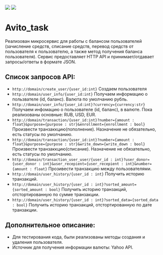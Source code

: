 <a href="https://codeclimate.com/github/K0Hb/Avito_task/maintainability"><img src="https://api.codeclimate.com/v1/badges/97376614187286510812/maintainability" /></a>
<a href="https://codeclimate.com/github/K0Hb/Avito_task/test_coverage"><img src="https://api.codeclimate.com/v1/badges/97376614187286510812/test_coverage" /></a>

# Avito_task

Реализован микросервис для работы с балансом пользователей (зачисление средств, списание средств, перевод средств от пользователя к пользователю, а также метод получения баланса пользователя). Сервис предоставляет HTTP API и принимает/отдавает запросы/ответы в формате JSON.

## Список запросов API:
- `http://domain/create_user/{user_id:int}`
    Создаем пользователя
- `http://domain/user_info/{user_id:int}`
    Получаем информацию о пользвателе (id, баланс). Валюта по умолчанию рубль.
- `http://domain/user_info/{user_id:int}?currency={currency:str}`
    Получаем инфомацию о пользователе (id, баланс),  в валюте. Пока реализованы основные: RUB, USD, EUR.
- `http://domain/transaction/{user_id:int}?number={amount : float}&purpose={purpose : str}&enrollment={enrollment : bool}`
    Произвести транзаккцию(пополнение). Назначение не обязательно, есть статусы по умолчанию.
- `http://domain/transaction/{user_id:int}?number={amount : float}&purpose={purpose : str}&write_down={write_down : bool}`
    Произвести транзаккцию(списание). Назначение не обязательно, есть статусы по умолчанию.
- `http://domain/transaction_user_user/{user_id : int}?user_donor={user_donor : int}&user_recepient={user_recepient : int}&number={amount : float}`
    Прозивести транзакцию между пользователями.
- `http://domain/user_history/{user_id : int}`
    Получить историю транзакций.
- `http://domain/user_history/{user_id : int}?sorted_amount={sorted_amount : bool}`
    Получить историю транзакций, отстортированную по сумме транзакции.
- `http://domain/user_history/{user_id : int}?sorted_data={sorted_data : bool}`
    Получить историю транзакций, отстортированную по дате транзакции.

## Дополнительное описание:

- Для тестирования кода, были реализованы методы создания и удаления пользователя.
- Источник для получения информации валюты: Yahoo API.

